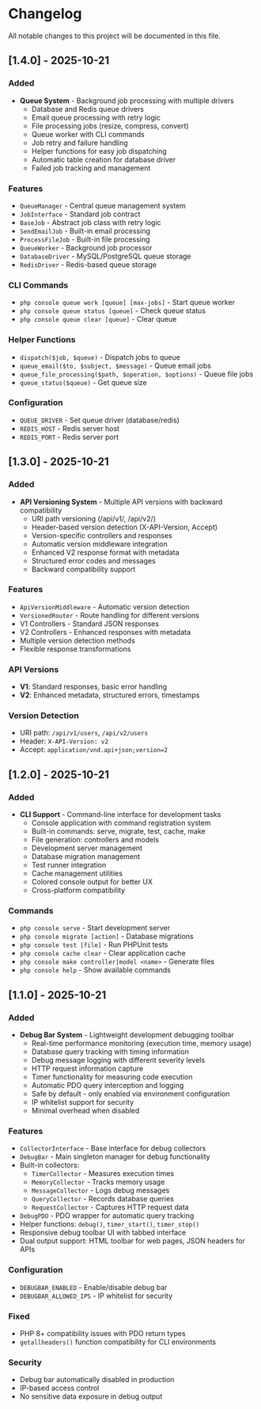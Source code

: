 # Changelog

All notable changes to this project will be documented in this file.

## [1.4.0] - 2025-10-21

### Added
- **Queue System** - Background job processing with multiple drivers
  - Database and Redis queue drivers
  - Email queue processing with retry logic
  - File processing jobs (resize, compress, convert)
  - Queue worker with CLI commands
  - Job retry and failure handling
  - Helper functions for easy job dispatching
  - Automatic table creation for database driver
  - Failed job tracking and management

### Features
- `QueueManager` - Central queue management system
- `JobInterface` - Standard job contract
- `BaseJob` - Abstract job class with retry logic
- `SendEmailJob` - Built-in email processing
- `ProcessFileJob` - Built-in file processing
- `QueueWorker` - Background job processor
- `DatabaseDriver` - MySQL/PostgreSQL queue storage
- `RedisDriver` - Redis-based queue storage

### CLI Commands
- `php console queue work [queue] [max-jobs]` - Start queue worker
- `php console queue status [queue]` - Check queue status
- `php console queue clear [queue]` - Clear queue

### Helper Functions
- `dispatch($job, $queue)` - Dispatch jobs to queue
- `queue_email($to, $subject, $message)` - Queue email jobs
- `queue_file_processing($path, $operation, $options)` - Queue file jobs
- `queue_status($queue)` - Get queue size

### Configuration
- `QUEUE_DRIVER` - Set queue driver (database/redis)
- `REDIS_HOST` - Redis server host
- `REDIS_PORT` - Redis server port

## [1.3.0] - 2025-10-21

### Added
- **API Versioning System** - Multiple API versions with backward compatibility
  - URI path versioning (/api/v1/, /api/v2/)
  - Header-based version detection (X-API-Version, Accept)
  - Version-specific controllers and responses
  - Automatic version middleware integration
  - Enhanced V2 response format with metadata
  - Structured error codes and messages
  - Backward compatibility support

### Features
- `ApiVersionMiddleware` - Automatic version detection
- `VersionedRouter` - Route handling for different versions
- V1 Controllers - Standard JSON responses
- V2 Controllers - Enhanced responses with metadata
- Multiple version detection methods
- Flexible response transformations

### API Versions
- **V1**: Standard responses, basic error handling
- **V2**: Enhanced metadata, structured errors, timestamps

### Version Detection
- URI path: `/api/v1/users`, `/api/v2/users`
- Header: `X-API-Version: v2`
- Accept: `application/vnd.api+json;version=2`

## [1.2.0] - 2025-10-21

### Added
- **CLI Support** - Command-line interface for development tasks
  - Console application with command registration system
  - Built-in commands: serve, migrate, test, cache, make
  - File generation: controllers and models
  - Development server management
  - Database migration management
  - Test runner integration
  - Cache management utilities
  - Colored console output for better UX
  - Cross-platform compatibility

### Commands
- `php console serve` - Start development server
- `php console migrate [action]` - Database migrations
- `php console test [file]` - Run PHPUnit tests
- `php console cache clear` - Clear application cache
- `php console make controller|model <name>` - Generate files
- `php console help` - Show available commands

## [1.1.0] - 2025-10-21

### Added
- **Debug Bar System** - Lightweight development debugging toolbar
  - Real-time performance monitoring (execution time, memory usage)
  - Database query tracking with timing information
  - Debug message logging with different severity levels
  - HTTP request information capture
  - Timer functionality for measuring code execution
  - Automatic PDO query interception and logging
  - Safe by default - only enabled via environment configuration
  - IP whitelist support for security
  - Minimal overhead when disabled

### Features
- `CollectorInterface` - Base interface for debug collectors
- `DebugBar` - Main singleton manager for debug functionality
- Built-in collectors:
  - `TimerCollector` - Measures execution times
  - `MemoryCollector` - Tracks memory usage
  - `MessageCollector` - Logs debug messages
  - `QueryCollector` - Records database queries
  - `RequestCollector` - Captures HTTP request data
- `DebugPDO` - PDO wrapper for automatic query tracking
- Helper functions: `debug()`, `timer_start()`, `timer_stop()`
- Responsive debug toolbar UI with tabbed interface
- Dual output support: HTML toolbar for web pages, JSON headers for APIs

### Configuration
- `DEBUGBAR_ENABLED` - Enable/disable debug bar
- `DEBUGBAR_ALLOWED_IPS` - IP whitelist for security

### Fixed
- PHP 8+ compatibility issues with PDO return types
- `getallheaders()` function compatibility for CLI environments

### Security
- Debug bar automatically disabled in production
- IP-based access control
- No sensitive data exposure in debug output